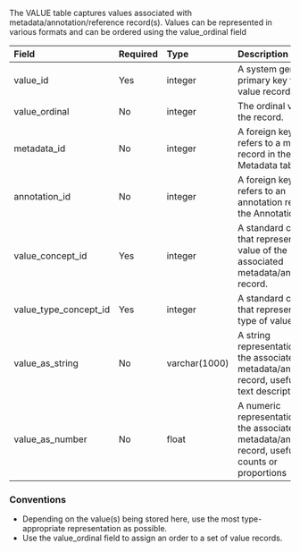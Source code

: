 The VALUE table captures values associated with metadata/annotation/reference record(s). Values can be represented in various formats and can be ordered using the value_ordinal field				

Field					|Required	|Type	|Description
:------------------------------|:--------|:------------|:-----------------------------------------
value_id     |Yes     |integer      |A system generated primary key for the value record.
value_ordinal     |No     |integer      |The ordinal value of the record.
metadata_id     |No     |integer      |A foreign key that refers to a metadata record in the Metadata table.
annotation_id     |No     |integer      |A foreign key that refers to an annotation record in the Annotation table.
value_concept_id      |Yes      |integer      |A standard concept that represents the value of the associated metadata/annotation record.
value_type_concept_id     |Yes      |integer      |A standard concept that represents the type of value.
value_as_string     |No     |varchar(1000)      |A string representation of the associated metadata/annotation record, useful for text descriptions.
value_as_number     |No     |float      |A numeric representation of the associated metadata/annotation record, useful for counts or proportions

### Conventions

  * Depending on the value(s) being stored here, use the most type-appropriate representation as possible.
  * Use the value_ordinal field to assign an order to a set of value records.
